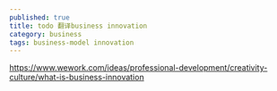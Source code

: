 ```yaml
---
published: true
title: todo 翻译business innovation
category: business
tags: business-model innovation
---
```



https://www.wework.com/ideas/professional-development/creativity-culture/what-is-business-innovation
